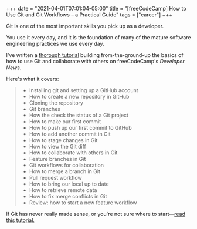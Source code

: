 +++
date = "2021-04-01T07:01:04-05:00"
title = "[freeCodeCamp] How to Use Git and Git Workflows – a Practical Guide"
tags = ["career"]
+++

Git is one of the most important skills you pick up as a developer.

You use it every day, and it is the foundation of many of the mature software engineering practices we use every day.

I've written a [thorough tutorial](https://www.freecodecamp.org/news/practical-git-and-git-workflows/) building from-the-ground-up the basics of how to use Git and collaborate with others on freeCodeCamp's _Developer News_.

Here's what it covers:

> * Installing git and setting up a GitHub account
> * How to create a new repository in GitHub
> * Cloning the repository
> * Git branches
> * How the check the status of a Git project
> * How to make our first commit
> * How to push up our first commit to GitHub
> * How to add another commit in Git
> * How to stage changes in Git
> * How to view the Git diff
> * How to collaborate with others in Git
> * Feature branches in Git
> * Git workflows for collaboration
> * How to merge a branch in Git
> * Pull request workflow
> * How to bring our local up to date
> * How to retrieve remote data
> * How to fix merge conflicts in Git
> * Review: how to start a new feature workflow

If Git has never really made sense, or you're not sure where to start&mdash;[read this tutorial.](https://www.freecodecamp.org/news/practical-git-and-git-workflows/)
